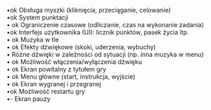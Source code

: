 •ok	Obsługa myszki (kliknięcia, przeciąganie, celowanie)  
•ok	System punktacji  
• ok	Ograniczenie czasowe (odliczanie, czas na wykonanie zadania)  
•ok	Interfejs użytkownika (UI): licznik punktów, pasek życia itp.  
• ok	Muzyka w tle  
• ok	Efekty dźwiękowe (skoki, uderzenia, wybuchy)  
•	Różne dźwięki w zależności od sytuacji (np. inna muzyka w menu)  
• ok	Możliwość włączenia/wyłączenia dźwięku  
• ok	Ekran powitalny z tytułem gry  
• ok	Menu główne (start, instrukcja, wyjście)  
• ok	Ekran wygranej i przegranej  
•ok	Możliwość restartu gry  
•-	Ekran pauzy  